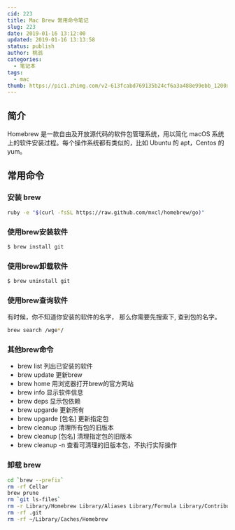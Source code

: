 ```yaml
---
cid: 223
title: Mac Brew 常用命令笔记
slug: 223
date: 2019-01-16 13:12:00
updated: 2019-01-16 13:13:58
status: publish
author: 桃翁
categories: 
  - 笔记本
tags: 
  - mac
thumb: https://pic1.zhimg.com/v2-613fcabd769135b24cf6a3a488e99ebb_1200x500.jpg
---
```



## 简介
Homebrew 是一款自由及开放源代码的软件包管理系统，用以简化 macOS 系统上的软件安装过程。每个操作系统都有类似的，比如 Ubuntu 的 apt，Centos 的 yum。

## 常用命令

### 安装 brew
```bash
ruby -e "$(curl -fsSL https://raw.github.com/mxcl/homebrew/go)"
```

### 使用brew安装软件
```bash
$ brew install git
```

### 使用brew卸载软件
```bash
$ brew uninstall git
```

### 使用brew查询软件

有时候，你不知道你安装的软件的名字， 那么你需要先搜索下, 查到包的名字。

```bash
brew search /wge*/
```

### 其他brew命令

- brew list           列出已安装的软件
- brew update     更新brew
- brew home       用浏览器打开brew的官方网站
- brew info         显示软件信息
- brew deps        显示包依赖
- brew upgarde 更新所有
- brew upgarde [包名] 更新指定包
- brew cleanup  清理所有包的旧版本
- brew cleanup [包名] 清理指定包的旧版本
- brew cleanup -n 查看可清理的旧版本包，不执行实际操作

### 卸载 brew
```bash
cd `brew --prefix`
rm -rf Cellar
brew prune
rm `git ls-files`
rm -r Library/Homebrew Library/Aliases Library/Formula Library/Contributions
rm -rf .git
rm -rf ~/Library/Caches/Homebrew

```